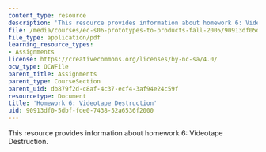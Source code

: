 ```yaml
---
content_type: resource
description: 'This resource provides information about homework 6: Videotape Destruction.'
file: /media/courses/ec-s06-prototypes-to-products-fall-2005/90913df05dbffde0743852a6536f2000_MITEC_S06F05_hw6.pdf
file_type: application/pdf
learning_resource_types:
- Assignments
license: https://creativecommons.org/licenses/by-nc-sa/4.0/
ocw_type: OCWFile
parent_title: Assignments
parent_type: CourseSection
parent_uid: db879f2d-c8af-4c37-ecf4-3af94e24c59f
resourcetype: Document
title: 'Homework 6: Videotape Destruction'
uid: 90913df0-5dbf-fde0-7438-52a6536f2000
---
```

This resource provides information about homework 6: Videotape Destruction.